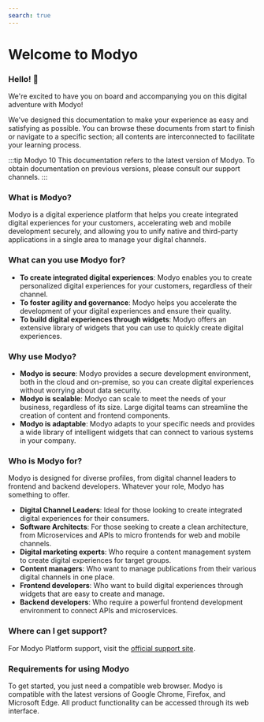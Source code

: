 ```yaml
---
search: true
---
```


# Welcome to Modyo

### Hello! 👋

We're excited to have you on board and accompanying you on this digital adventure with Modyo!

We've designed this documentation to make your experience as easy and satisfying as possible. You can browse these documents from start to finish or navigate to a specific section; all contents are interconnected to facilitate your learning process.

:::tip Modyo 10
This documentation refers to the latest version of Modyo. To obtain documentation on previous versions, please consult our support channels.
:::

### What is Modyo?

Modyo is a digital experience platform that helps you create integrated digital experiences for your customers, accelerating web and mobile development securely, and allowing you to unify native and third-party applications in a single area to manage your digital channels.

### What can you use Modyo for?

- **To create integrated digital experiences**: Modyo enables you to create personalized digital experiences for your customers, regardless of their channel.
- **To foster agility and governance**: Modyo helps you accelerate the development of your digital experiences and ensure their quality.
- **To build digital experiences through widgets**: Modyo offers an extensive library of widgets that you can use to quickly create digital experiences.

### Why use Modyo?

- **Modyo is secure**: Modyo provides a secure development environment, both in the cloud and on-premise, so you can create digital experiences without worrying about data security.
- **Modyo is scalable**: Modyo can scale to meet the needs of your business, regardless of its size. Large digital teams can streamline the creation of content and frontend components.
- **Modyo is adaptable**: Modyo adapts to your specific needs and provides a wide library of intelligent widgets that can connect to various systems in your company.

### Who is Modyo for?

Modyo is designed for diverse profiles, from digital channel leaders to frontend and backend developers. Whatever your role, Modyo has something to offer.

- **Digital Channel Leaders**: Ideal for those looking to create integrated digital experiences for their consumers.
- **Software Architects**: For those seeking to create a clean architecture, from Microservices and APIs to micro frontends for web and mobile channels.
- **Digital marketing experts**: Who require a content management system to create digital experiences for target groups.
- **Content managers**: Who want to manage publications from their various digital channels in one place.
- **Frontend developers**: Who want to build digital experiences through widgets that are easy to create and manage.
- **Backend developers**: Who require a powerful frontend development environment to connect APIs and microservices.

### Where can I get support?

For Modyo Platform support, visit the [official support site](https://support.modyo.com/hc/en-us).

### Requirements for using Modyo

To get started, you just need a compatible web browser. Modyo is compatible with the latest versions of Google Chrome, Firefox, and Microsoft Edge. All product functionality can be accessed through its web interface.
